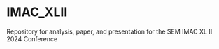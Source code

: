 # IMAC_XLII
Repository for analysis, paper, and presentation for the SEM IMAC XL II 2024 Conference
